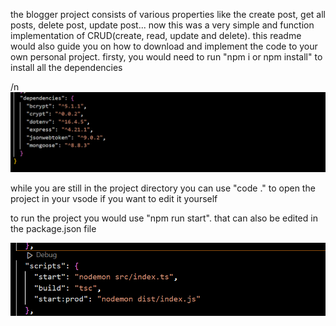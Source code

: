 the blogger project consists of various properties like the create post, get all posts, delete post, update post... now this was a very simple and function implementation of CRUD(create, read, update and delete).
this readme would also guide you on how to download and implement the code to your own personal project. 
firsty, you would need to run "npm i or npm install" to install all the dependencies

/n
![alt text](image.png)

while you are still in the project directory you can use "code ." to open the project in your vsode if you want to edit it yourself

to run the project you would use "npm run start". that can also be edited in the package.json file

![alt text](image-1.png)